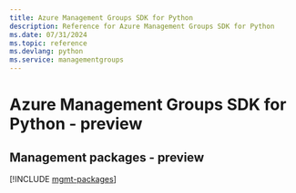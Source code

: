 ```yaml
---
title: Azure Management Groups SDK for Python
description: Reference for Azure Management Groups SDK for Python
ms.date: 07/31/2024
ms.topic: reference
ms.devlang: python
ms.service: managementgroups
---
```

# Azure Management Groups SDK for Python - preview

## Management packages - preview
[!INCLUDE [mgmt-packages](management-groups-mgmt-index.md)]